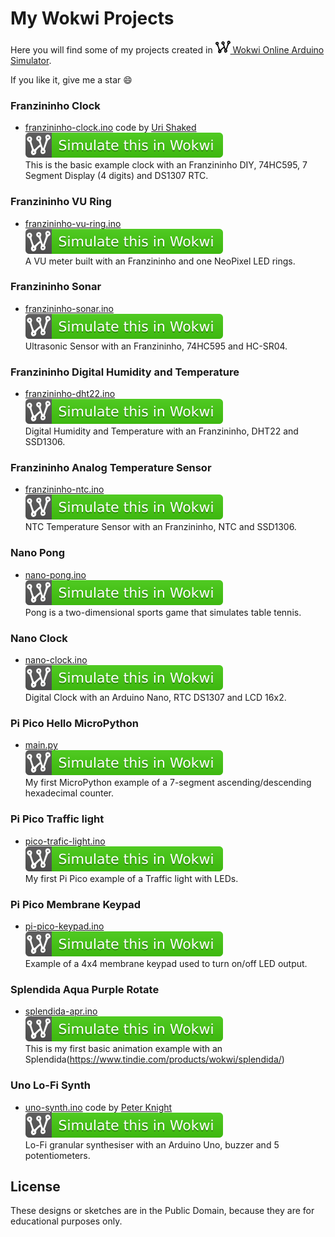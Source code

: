 # My Wokwi Projects

Here you will find some of my projects created in [<img src="wokwi_logo.svg" alt="Wokwi" height="20"> Wokwi Online Arduino Simulator](https://wokwi.com/).

If you like it, give me a star :smile:

### Franzininho Clock
-  [franzininho-clock.ino](franzininho-clock/franzininho-clock.ino) code by [Uri Shaked](https://github.com/urish)  
   [![Wokwi badge](wokwi_badge.svg)](https://wokwi.com/arduino/projects/301738586036765194)  
   This is the basic example clock with an Franzininho DIY, 74HC595, 7 Segment Display (4 digits) and DS1307 RTC.

### Franzininho VU Ring
-  [franzininho-vu-ring.ino](franzininho-vu-ring/franzininho-vu-ring.ino)  
   [![Wokwi badge](wokwi_badge.svg)](https://wokwi.com/arduino/projects/303017624723259969)  
   A VU meter built with an Franzininho and one NeoPixel LED rings.

### Franzininho Sonar
-  [franzininho-sonar.ino](franzininho-sonar/franzininho-sonar.ino)  
   [![Wokwi badge](wokwi_badge.svg)](https://wokwi.com/arduino/projects/302020345098928648)  
   Ultrasonic Sensor with an Franzininho, 74HC595 and HC-SR04.

### Franzininho Digital Humidity and Temperature
-  [franzininho-dht22.ino](franzininho-dht22/franzininho-dht22.ino)  
   [![Wokwi badge](wokwi_badge.svg)](https://wokwi.com/arduino/projects/301745949656482317)  
   Digital Humidity and Temperature with an Franzininho, DHT22 and SSD1306.

### Franzininho Analog Temperature Sensor
-  [franzininho-ntc.ino](franzininho-ntc/franzininho-ntc.ino)  
   [![Wokwi badge](wokwi_badge.svg)](https://wokwi.com/arduino/projects/301751077214093834)  
   NTC Temperature Sensor with an Franzininho, NTC and SSD1306.

### Nano Pong
-  [nano-pong.ino](nano-pong/nano-pong.ino)  
   [![Wokwi badge](wokwi_badge.svg)](https://wokwi.com/arduino/projects/290059909639176713)  
   Pong is a two-dimensional sports game that simulates table tennis.

### Nano Clock
-  [nano-clock.ino](nano-clock/nano-clock.ino)  
   [![Wokwi badge](wokwi_badge.svg)](https://wokwi.com/arduino/projects/298783436806554120)  
   Digital Clock with an Arduino Nano, RTC DS1307 and LCD 16x2.

### Pi Pico Hello MicroPython
-  [main.py](pico-hello-micropython/main.py)  
   [![Wokwi badge](wokwi_badge.svg)](https://wokwi.com/arduino/projects/300210834979684872)  
   My first MicroPython example of a 7-segment ascending/descending hexadecimal counter.

### Pi Pico Traffic light
-  [pico-trafic-light.ino](pico-trafic-light/pico-trafic-light.ino)  
   [![Wokwi badge](wokwi_badge.svg)](https://wokwi.com/arduino/projects/298508697979585033)  
   My first Pi Pico example of a Traffic light with LEDs.

### Pi Pico Membrane Keypad
-  [pi-pico-keypad.ino](pi-pico-keypad/pi-pico-keypad.ino)  
   [![Wokwi badge](wokwi_badge.svg)](https://wokwi.com/arduino/projects/300115142081774088)  
   Example of a 4x4 membrane keypad used to turn on/off LED output.

### Splendida Aqua Purple Rotate
-  [splendida-apr.ino](splendida-apr/splendida-apr.ino)  
   [![Wokwi badge](wokwi_badge.svg)](https://wokwi.com/arduino/projects/292327347386843657)  
   This is my first basic animation example with an Splendida(https://www.tindie.com/products/wokwi/splendida/)

### Uno Lo-Fi Synth
-  [uno-synth.ino](uno-synth/uno-synth.ino) code by [Peter Knight](https://code.google.com/archive/p/tinkerit/)  
   [![Wokwi badge](wokwi_badge.svg)](https://wokwi.com/arduino/projects/299483632784900621)  
   Lo-Fi granular synthesiser with an Arduino Uno, buzzer and 5 potentiometers.

## License

These designs or sketches are in the Public Domain, because they are for educational purposes only.
